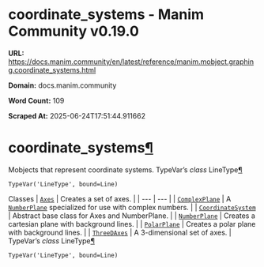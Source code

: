 # coordinate_systems - Manim Community v0.19.0

**URL:** https://docs.manim.community/en/latest/reference/manim.mobject.graphing.coordinate_systems.html

**Domain:** docs.manim.community

**Word Count:** 109

**Scraped At:** 2025-06-24T17:51:44.911662

coordinate\_systems[¶](#module-manim.mobject.graphing.coordinate_systems "Link to this heading")
================================================================================================
Mobjects that represent coordinate systems.
TypeVar’s
*class* LineType[¶](#manim.mobject.graphing.coordinate_systems.LineType "Link to this definition")
```
TypeVar('LineType', bound=Line)
```
Classes
| [`Axes`](manim.mobject.graphing.coordinate_systems.Axes.html#manim.mobject.graphing.coordinate_systems.Axes "manim.mobject.graphing.coordinate_systems.Axes") | Creates a set of axes. |
| --- | --- |
| [`ComplexPlane`](manim.mobject.graphing.coordinate_systems.ComplexPlane.html#manim.mobject.graphing.coordinate_systems.ComplexPlane "manim.mobject.graphing.coordinate_systems.ComplexPlane") | A [`NumberPlane`](manim.mobject.graphing.coordinate_systems.NumberPlane.html#manim.mobject.graphing.coordinate_systems.NumberPlane "manim.mobject.graphing.coordinate_systems.NumberPlane") specialized for use with complex numbers. |
| [`CoordinateSystem`](manim.mobject.graphing.coordinate_systems.CoordinateSystem.html#manim.mobject.graphing.coordinate_systems.CoordinateSystem "manim.mobject.graphing.coordinate_systems.CoordinateSystem") | Abstract base class for Axes and NumberPlane. |
| [`NumberPlane`](manim.mobject.graphing.coordinate_systems.NumberPlane.html#manim.mobject.graphing.coordinate_systems.NumberPlane "manim.mobject.graphing.coordinate_systems.NumberPlane") | Creates a cartesian plane with background lines. |
| [`PolarPlane`](manim.mobject.graphing.coordinate_systems.PolarPlane.html#manim.mobject.graphing.coordinate_systems.PolarPlane "manim.mobject.graphing.coordinate_systems.PolarPlane") | Creates a polar plane with background lines. |
| [`ThreeDAxes`](manim.mobject.graphing.coordinate_systems.ThreeDAxes.html#manim.mobject.graphing.coordinate_systems.ThreeDAxes "manim.mobject.graphing.coordinate_systems.ThreeDAxes") | A 3\-dimensional set of axes. |
TypeVar’s
*class* LineType[¶](#manim.mobject.graphing.coordinate_systems.LineType "Link to this definition")
```
TypeVar('LineType', bound=Line)
```